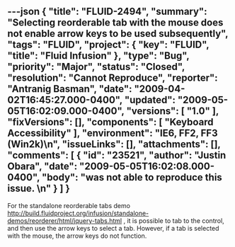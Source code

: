 ---json
{
  "title": "FLUID-2494",
  "summary": "Selecting reorderable tab with the mouse does not enable arrow keys to be used subsequently",
  "tags": "FLUID",
  "project": {
    "key": "FLUID",
    "title": "Fluid Infusion"
  },
  "type": "Bug",
  "priority": "Major",
  "status": "Closed",
  "resolution": "Cannot Reproduce",
  "reporter": "Antranig Basman",
  "date": "2009-04-02T16:45:27.000-0400",
  "updated": "2009-05-05T16:02:09.000-0400",
  "versions": [
    "1.0"
  ],
  "fixVersions": [],
  "components": [
    "Keyboard Accessibility"
  ],
  "environment": "IE6, FF2, FF3 (Win2k)\n",
  "issueLinks": [],
  "attachments": [],
  "comments": [
    {
      "id": "23521",
      "author": "Justin Obara",
      "date": "2009-05-05T16:02:08.000-0400",
      "body": "was not able to reproduce this issue.&#x20;\n"
    }
  ]
}
---
For the standalone reorderable tabs demo <http://build.fluidproject.org/infusion/standalone-demos/reorderer/html/jquery-tabs.html> , it is possible to tab to the control, and then use the arrow keys to select a tab. However, if a tab is selected with the mouse, the arrow keys do not function.

        